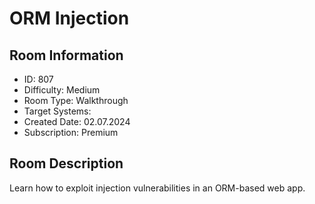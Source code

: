 ﻿# ORM Injection

## Room Information
- ID: 807
- Difficulty: Medium
- Room Type: Walkthrough
- Target Systems: 
- Created Date: 02.07.2024
- Subscription: Premium

## Room Description
Learn how to exploit injection vulnerabilities in an ORM-based web app.
